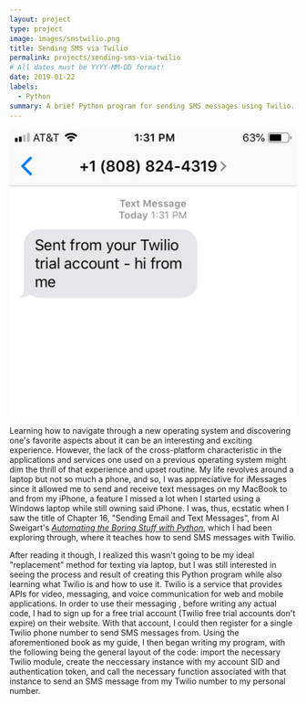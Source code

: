 ```yaml
---
layout: project
type: project
image: images/smstwilio.png
title: Sending SMS via Twilio
permalink: projects/sending-sms-via-twilio
# All dates must be YYYY-MM-DD format!
date: 2019-01-22
labels:
  - Python
summary: A brief Python program for sending SMS messages using Twilio.
---
```


<img class="ui small right floated square image" src="../images/smstwilio.png">

Learning how to navigate through a new operating system and discovering one's favorite aspects about it can be an interesting and exciting experience. However, the lack of the cross-platform characteristic in the applications and services one used on a previous operating system might dim the thrill of that experience and upset routine. My life revolves around a laptop but not so much a phone, and so, I was appreciative for iMessages since it allowed me to send and receive text messages on my MacBook to and from my iPhone, a feature I missed a lot when I started using a Windows laptop while still owning said iPhone. I was, thus, ecstatic when I saw the title of Chapter 16, "Sending Email and Text Messages", from Al Sweigart's [*Automating the Boring Stuff with Python*](https://automatetheboringstuff.com/), which I had been exploring through, where it teaches how to send SMS messages with Twilio. 

After reading it though, I realized this wasn't going to be my ideal "replacement" method for texting via laptop, but I was still interested in seeing the process and result of creating this Python program while also learning what Twilio is and how to use it. Twilio is a service that provides APIs for video, messaging, and voice communication for web and mobile applications. In order to use their messaging                               , before writing any actual code, I had to sign up for a free trial account (Twilio free trial accounts don't expire) on their website. With that account, I could then register for a single Twilio phone number to send SMS messages from. Using the aforementioned book as my guide, I then began writing my program, with the following being the general layout of the code: import the necessary Twilio module, create the neccessary instance with my account SID and authentication token, and call the necessary function associated with that instance to send an SMS message from my Twilio number to my personal number. 














